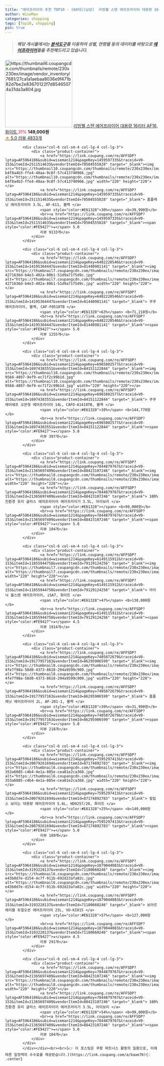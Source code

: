 ```yaml
---
title: "에어프라이어 추천 TOP10 - [60대][남성]  리빙웰 스텐 에어프라이어 대용량 16리터 AF16, 화이트 "
author: WiseMan
categories: shopping
tags: [Top10, shopping]
pin: true
---
```


> ##### 해당 게시물에서는 [**분석도구**](https://itemscout.io/)를 이용하여 **성별**, **연령별** 등의 데이터를 바탕으로 [**에어프라이어**](https://link.coupang.com/a/baae76)들을 추천해드리고 있습니다.
<div class="container"><div class="row">
            <div class="col-6 col-sm-4 col-lg-4 col-lg-3">
                <div class="product-container">
                    <a href="https://link.coupang.com/re/AFFSDP?lptag=AF5964186&subid=wiseman1214&pageKey=1730725229&traceid=V0-153&itemId=2946066163&vendorItemId=70934600865" target="_blank"><img src="https://thumbnail6.coupangcdn.com/thumbnails/remote/230x230ex/image/vendor_inventory/7681/27ca1a1aebaa8036e9f471b82d7be2e83670122f7d85465074a31da3a804.jpg" alt="https://thumbnail6.coupangcdn.com/thumbnails/remote/230x230ex/image/vendor_inventory/7681/27ca1a1aebaa8036e9f471b82d7be2e83670122f7d85465074a31da3a804.jpg" width="220" height="220"></a>
                    <a href="https://link.coupang.com/re/AFFSDP?lptag=AF5964186&subid=wiseman1214&pageKey=1730725229&traceid=V0-153&itemId=2946066163&vendorItemId=70934600865" target="_blank"> 리빙웰 스텐 에어프라이어 대용량 16리터 AF16, 화이트 </a>
                    <span style="color:#E61328">31%</span> <b>149,000원</b>
                    <br><a href="https://link.coupang.com/re/AFFSDP?lptag=AF5964186&subid=wiseman1214&pageKey=1730725229&traceid=V0-153&itemId=2946066163&vendorItemId=70934600865" target="_blank"><span style="color:#FE9427">★</span> 5.0
                    리뷰 4833개</a>
                </div>
            </div>
            
            <div class="col-6 col-sm-4 col-lg-4 col-lg-3">
                <div class="product-container">
                    <a href="https://link.coupang.com/re/AFFSDP?lptag=AF5964186&subid=wiseman1214&pageKey=1459597335&traceid=V0-153&itemId=2511514635&vendorItemId=70504555828" target="_blank"><img src="https://thumbnail10.coupangcdn.com/thumbnails/remote/230x230ex/image/retail/images/217998999266375-b4f8a4b3-ffe4-40aa-9c8f-57c413740966.jpg" alt="https://thumbnail10.coupangcdn.com/thumbnails/remote/230x230ex/image/retail/images/217998999266375-b4f8a4b3-ffe4-40aa-9c8f-57c413740966.jpg" width="220" height="220"></a>
                    <a href="https://link.coupang.com/re/AFFSDP?lptag=AF5964186&subid=wiseman1214&pageKey=1459597335&traceid=V0-153&itemId=2511514635&vendorItemId=70504555828" target="_blank"> 홈플래닛 에어프라이어 3.5L, AF-611, 블랙 </a>
                    <span style="color:#E61328">30%</span> <b>39,990원</b>
                    <br><a href="https://link.coupang.com/re/AFFSDP?lptag=AF5964186&subid=wiseman1214&pageKey=1459597335&traceid=V0-153&itemId=2511514635&vendorItemId=70504555828" target="_blank"><span style="color:#FE9427">★</span> 5.0
                    리뷰 9133개</a>
                </div>
            </div>
            
            <div class="col-6 col-sm-4 col-lg-4 col-lg-3">
                <div class="product-container">
                    <a href="https://link.coupang.com/re/AFFSDP?lptag=AF5964186&subid=wiseman1214&pageKey=6482220546&traceid=V0-153&itemId=14195364447&vendorItemId=81440981141" target="_blank"><img src="https://thumbnail7.coupangcdn.com/thumbnails/remote/230x230ex/image/retail/images/8927802581701651-4271636d-b4e3-402a-80b1-51d9a71f5d9c.jpg" alt="https://thumbnail7.coupangcdn.com/thumbnails/remote/230x230ex/image/retail/images/8927802581701651-4271636d-b4e3-402a-80b1-51d9a71f5d9c.jpg" width="220" height="220"></a>
                    <a href="https://link.coupang.com/re/AFFSDP?lptag=AF5964186&subid=wiseman1214&pageKey=6482220546&traceid=V0-153&itemId=14195364447&vendorItemId=81440981141" target="_blank"> 쿠쿠 에어프라이어, 블랙, CAF-F0510TB </a>
                    <span style="color:#E61328">63%</span> <b>71,210원</b>
                    <br><a href="https://link.coupang.com/re/AFFSDP?lptag=AF5964186&subid=wiseman1214&pageKey=6482220546&traceid=V0-153&itemId=14195364447&vendorItemId=81440981141" target="_blank"><span style="color:#FE9427">★</span> 5.0
                    리뷰 1255개</a>
                </div>
            </div>
            
            <div class="col-6 col-sm-4 col-lg-4 col-lg-3">
                <div class="product-container">
                    <a href="https://link.coupang.com/re/AFFSDP?lptag=AF5964186&subid=wiseman1214&pageKey=6965802577&traceid=V0-153&itemId=16974383551&vendorItemId=84151122844" target="_blank"><img src="https://thumbnail10.coupangcdn.com/thumbnails/remote/230x230ex/image/retail/images/2022/12/02/18/1/91f356eb-9568-4897-9ef9-ec71f2c99b1d.jpg" alt="https://thumbnail10.coupangcdn.com/thumbnails/remote/230x230ex/image/retail/images/2022/12/02/18/1/91f356eb-9568-4897-9ef9-ec71f2c99b1d.jpg" width="220" height="220"></a>
                    <a href="https://link.coupang.com/re/AFFSDP?lptag=AF5964186&subid=wiseman1214&pageKey=6965802577&traceid=V0-153&itemId=16974383551&vendorItemId=84151122844" target="_blank"> 쿠쿠 에어쉐프 오븐형 에어프라이어 14L, CAFO-A1410TB, 블랙 </a>
                    <span style="color:#E61328">38%</span> <b>144,770원</b>
                    <br><a href="https://link.coupang.com/re/AFFSDP?lptag=AF5964186&subid=wiseman1214&pageKey=6965802577&traceid=V0-153&itemId=16974383551&vendorItemId=84151122844" target="_blank"><span style="color:#FE9427">★</span> 5.0
                    리뷰 397개</a>
                </div>
            </div>
            
            <div class="col-6 col-sm-4 col-lg-4 col-lg-3">
                <div class="product-container">
                    <a href="https://link.coupang.com/re/AFFSDP?lptag=AF5964186&subid=wiseman1214&pageKey=7844879767&traceid=V0-153&itemId=21365697409&vendorItemId=88423107246" target="_blank"><img src="https://thumbnail8.coupangcdn.com/thumbnails/remote/230x230ex/image/vendor_inventory/e476/5ce1b5998362bba0893f98770bfaf8340b4b2b4e0e16de06929e668abf6f.png" alt="https://thumbnail8.coupangcdn.com/thumbnails/remote/230x230ex/image/vendor_inventory/e476/5ce1b5998362bba0893f98770bfaf8340b4b2b4e0e16de06929e668abf6f.png" width="220" height="220"></a>
                    <a href="https://link.coupang.com/re/AFFSDP?lptag=AF5964186&subid=wiseman1214&pageKey=7844879767&traceid=V0-153&itemId=21365697409&vendorItemId=88423107246" target="_blank"> 100% 친환경 유리 글라스 에어프라이어 에어프라이기 3.5L, 아이보리 </a>
                    <span style="color:#E61328"></span> <b>99,000원</b>
                    <br><a href="https://link.coupang.com/re/AFFSDP?lptag=AF5964186&subid=wiseman1214&pageKey=7844879767&traceid=V0-153&itemId=21365697409&vendorItemId=88423107246" target="_blank"><span style="color:#FE9427">★</span> 5.0
                    리뷰 104개</a>
                </div>
            </div>
            
            <div class="col-6 col-sm-4 col-lg-4 col-lg-3">
                <div class="product-container">
                    <a href="https://link.coupang.com/re/AFFSDP?lptag=AF5964186&subid=wiseman1214&pageKey=6149115912&traceid=V0-153&itemId=11855944758&vendorItemId=79129124256" target="_blank"><img src="https://thumbnail7.coupangcdn.com/thumbnails/remote/230x230ex/image/vendor_inventory/c19b/105eff75c248c736417c4bdb78725220c8deaeac088df2ddc2fd89f95909.jpg" alt="https://thumbnail7.coupangcdn.com/thumbnails/remote/230x230ex/image/vendor_inventory/c19b/105eff75c248c736417c4bdb78725220c8deaeac088df2ddc2fd89f95909.jpg" width="220" height="220"></a>
                    <a href="https://link.coupang.com/re/AFFSDP?lptag=AF5964186&subid=wiseman1214&pageKey=6149115912&traceid=V0-153&itemId=11855944758&vendorItemId=79129124256" target="_blank"> 아이닉 올스텐 에어프라이어, iSA7, 화이트 </a>
                    <span style="color:#E61328">47%</span> <b>138,000원</b>
                    <br><a href="https://link.coupang.com/re/AFFSDP?lptag=AF5964186&subid=wiseman1214&pageKey=6149115912&traceid=V0-153&itemId=11855944758&vendorItemId=79129124256" target="_blank"><span style="color:#FE9427">★</span> 4.5
                    리뷰 1914개</a>
                </div>
            </div>
            
            <div class="col-6 col-sm-4 col-lg-4 col-lg-3">
                <div class="product-container">
                    <a href="https://link.coupang.com/re/AFFSDP?lptag=AF5964186&subid=wiseman1214&pageKey=7405872679&traceid=V0-153&itemId=19177957163&vendorItemId=86295906599" target="_blank"><img src="https://thumbnail8.coupangcdn.com/thumbnails/remote/230x230ex/image/retail/images/4287424227266665-4fe7f98a-58d0-4373-8618-294a9599c909.jpg" alt="https://thumbnail8.coupangcdn.com/thumbnails/remote/230x230ex/image/retail/images/4287424227266665-4fe7f98a-58d0-4373-8618-294a9599c909.jpg" width="220" height="220"></a>
                    <a href="https://link.coupang.com/re/AFFSDP?lptag=AF5964186&subid=wiseman1214&pageKey=7405872679&traceid=V0-153&itemId=19177957163&vendorItemId=86295906599" target="_blank"> 홈플래닛 에어프라이어 2L, AF-201-1, 블랙 </a>
                    <span style="color:#E61328">39%</span> <b>31,990원</b>
                    <br><a href="https://link.coupang.com/re/AFFSDP?lptag=AF5964186&subid=wiseman1214&pageKey=7405872679&traceid=V0-153&itemId=19177957163&vendorItemId=86295906599" target="_blank"><span style="color:#FE9427">★</span> 5.0
                    리뷰 218개</a>
                </div>
            </div>
            
            <div class="col-6 col-sm-4 col-lg-4 col-lg-3">
                <div class="product-container">
                    <a href="https://link.coupang.com/re/AFFSDP?lptag=AF5964186&subid=wiseman1214&pageKey=7595297413&traceid=V0-153&itemId=20079261694&vendorItemId=87174892783" target="_blank"><img src="https://thumbnail6.coupangcdn.com/thumbnails/remote/230x230ex/image/retail/images/1767031455800571-353a6085-c4b4-4e1a-805e-cea81e2ca368.jpg" alt="https://thumbnail6.coupangcdn.com/thumbnails/remote/230x230ex/image/retail/images/1767031455800571-353a6085-c4b4-4e1a-805e-cea81e2ca368.jpg" width="220" height="220"></a>
                    <a href="https://link.coupang.com/re/AFFSDP?lptag=AF5964186&subid=wiseman1214&pageKey=7595297413&traceid=V0-153&itemId=20079261694&vendorItemId=87174892783" target="_blank"> 필립스 보이는 대용량 에어프라이어 5.6L, HD9257/20, 화이트 </a>
                    <span style="color:#E61328">25%</span> <b>149,000원</b>
                    <br><a href="https://link.coupang.com/re/AFFSDP?lptag=AF5964186&subid=wiseman1214&pageKey=7595297413&traceid=V0-153&itemId=20079261694&vendorItemId=87174892783" target="_blank"><span style="color:#FE9427">★</span> 5.0
                    리뷰 189개</a>
                </div>
            </div>
            
            <div class="col-6 col-sm-4 col-lg-4 col-lg-3">
                <div class="product-container">
                    <a href="https://link.coupang.com/re/AFFSDP?lptag=AF5964186&subid=wiseman1214&pageKey=1879044083&traceid=V0-153&itemId=3193228137&vendorItemId=71180660246" target="_blank"><img src="https://thumbnail6.coupangcdn.com/thumbnails/remote/230x230ex/image/retail/images/3647690838747458-e43b0d7e-d154-4c7f-911b-692d23afa02c.jpg" alt="https://thumbnail6.coupangcdn.com/thumbnails/remote/230x230ex/image/retail/images/3647690838747458-e43b0d7e-d154-4c7f-911b-692d23afa02c.jpg" width="220" height="220"></a>
                    <a href="https://link.coupang.com/re/AFFSDP?lptag=AF5964186&subid=wiseman1214&pageKey=1879044083&traceid=V0-153&itemId=3193228137&vendorItemId=71180660246" target="_blank"> 보아르 에이블 듀얼오븐 에어프라이어 23L, VO-KI015 </a>
                    <span style="color:#E61328">57%</span> <b>127,000원</b>
                    <br><a href="https://link.coupang.com/re/AFFSDP?lptag=AF5964186&subid=wiseman1214&pageKey=1879044083&traceid=V0-153&itemId=3193228137&vendorItemId=71180660246" target="_blank"><span style="color:#FE9427">★</span> 4.5
                    리뷰 291개</a>
                </div>
            </div>
            
            <div class="col-6 col-sm-4 col-lg-4 col-lg-3">
                <div class="product-container">
                    <a href="https://link.coupang.com/re/AFFSDP?lptag=AF5964186&subid=wiseman1214&pageKey=7844879767&traceid=V0-153&itemId=21365697409&vendorItemId=88423107246" target="_blank"><img src="https://thumbnail8.coupangcdn.com/thumbnails/remote/230x230ex/image/vendor_inventory/e476/5ce1b5998362bba0893f98770bfaf8340b4b2b4e0e16de06929e668abf6f.png" alt="https://thumbnail8.coupangcdn.com/thumbnails/remote/230x230ex/image/vendor_inventory/e476/5ce1b5998362bba0893f98770bfaf8340b4b2b4e0e16de06929e668abf6f.png" width="220" height="220"></a>
                    <a href="https://link.coupang.com/re/AFFSDP?lptag=AF5964186&subid=wiseman1214&pageKey=7844879767&traceid=V0-153&itemId=21365697409&vendorItemId=88423107246" target="_blank"> 100% 친환경 유리 글라스 에어프라이어 에어프라이기 3.5L, 아이보리 </a>
                    <span style="color:#E61328">54%</span> <b>99,000원</b>
                    <br><a href="https://link.coupang.com/re/AFFSDP?lptag=AF5964186&subid=wiseman1214&pageKey=7844879767&traceid=V0-153&itemId=21365697409&vendorItemId=88423107246" target="_blank"><span style="color:#FE9427">★</span> 5.0
                    리뷰 104개</a>
                </div>
            </div>
            </div></div><br><br>[👉 이 포스팅은 쿠팡 파트너스 활동의 일환으로, 이에 따른 일정액의 수수료를 제공받습니다.](https://link.coupang.com/a/baae76){: .center}